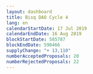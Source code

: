 ```yaml
---
layout: dashboard
title: Bisq DAO Cycle 4
lang: en
calendarStartDate: 17 Jul 2019
calendarEndDate: 16 Aug 2019
blockStartDate: 585787
blockEndDate: 590466
supplyChange: "+ 13,110"
numberAcceptedProposals: 20
numberRejectedProposals: 22
---
```

